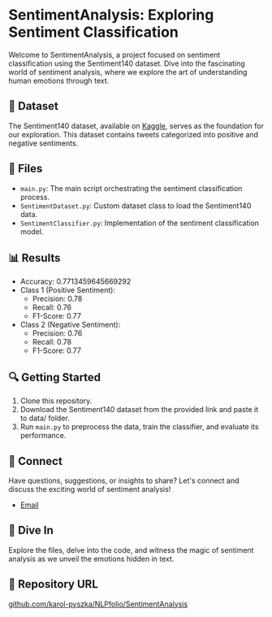 # SentimentAnalysis: Exploring Sentiment Classification

Welcome to SentimentAnalysis, a project focused on sentiment classification using the Sentiment140 dataset. Dive into the fascinating world of sentiment analysis, where we explore the art of understanding human emotions through text.

## 📂 Dataset
The Sentiment140 dataset, available on [Kaggle](https://www.kaggle.com/datasets/kazanova/sentiment140), serves as the foundation for our exploration. This dataset contains tweets categorized into positive and negative sentiments.

## 📝 Files
- `main.py`: The main script orchestrating the sentiment classification process.
- `SentimentDataset.py`: Custom dataset class to load the Sentiment140 data.
- `SentimentClassifier.py`: Implementation of the sentiment classification model.

## 📊 Results
- Accuracy: 0.7713459645669292
- Class 1 (Positive Sentiment):
  - Precision: 0.78
  - Recall: 0.76
  - F1-Score: 0.77
- Class 2 (Negative Sentiment):
  - Precision: 0.76
  - Recall: 0.78
  - F1-Score: 0.77

## 🔍 Getting Started
1. Clone this repository.
2. Download the Sentiment140 dataset from the provided link and paste it to data/ folder.
3. Run `main.py` to preprocess the data, train the classifier, and evaluate its performance.

## 🌟 Connect
Have questions, suggestions, or insights to share? Let's connect and discuss the exciting world of sentiment analysis!
- [Email](karolbyd1@gmail.com)

## 🚀 Dive In
Explore the files, delve into the code, and witness the magic of sentiment analysis as we unveil the emotions hidden in text.

## 🔗 Repository URL
[github.com/karol-pyszka/NLPfolio/SentimentAnalysis](github.com/karol-pyszka/NLPfolio/SentimentAnalysis)
